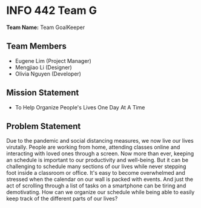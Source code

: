 # INFO 442 Team G

**Team Name:** Team GoalKeeper

## Team Members

* Eugene Lim (Project Manager)
* Mengjiao Li (Designer)
* Olivia Nguyen (Developer)

## Mission Statement

* To Help Organize People's Lives One Day At A Time

## Problem Statement

Due to the pandemic and social distancing measures, we now live our lives virutally. People are working from home, attending classes online and interacting with loved ones through a screen. Now more than ever, keeping an schedule is important to our productivity and well-being. But it can be challenging to schedule many sections of our lives while never stepping foot inside a classroom or office. It's easy to become overwhelmed and stressed when the calendar on our wall is packed with events. And just the act of scrolling through a list of tasks on a smartphone can be tiring and demotivating. How can we organize our schedule while being able to easily keep track of the different parts of our lives?
